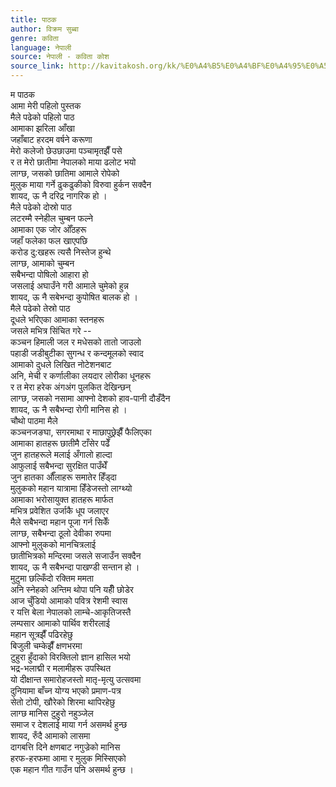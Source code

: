 ```yaml
---
title: पाठक
author: विक्रम सुब्बा
genre: कविता
language: नेपाली
source: नेपाली - कविता कोश
source_link: http://kavitakosh.org/kk/%E0%A4%B5%E0%A4%BF%E0%A4%95%E0%A5%8D%E0%A4%B0%E0%A4%AE_%E0%A4%B8%E0%A5%81%E0%A4%AC%E0%A5%8D%E0%A4%AC%E0%A4%BE
---
```


म पाठक  
आमा मेरी पहिलो पुस्तक  
मैले पढेको पहिलो पाठ  
आमाका झरिला आँखा  
जहाँबाट हरदम वर्षने करूणा  
मेरो कलेजो छेउछाउमा पञ्चामृतझैँ पसे  
र त मेरो छातीमा नेपालको माया ढलोट भयो  
लाग्छ, जसको छातिमा आमाले रोपेको  
मुलुक माया गर्ने ढुकढुकीको विरुवा हुर्कन सक्दैन  
शायद, ऊ नै दरिद्र नागरिक हो ।  
मैले पढेको दोस्रो पाठ  
लटरम्मै स्नेहील चुम्बन फल्ने  
आमाका एक जोर ओँठहरू  
जहाँ फलेका फल खाएपछि  
करोड दु:खहरू त्यसै निस्तेज हुन्थे  
लाग्छ, आमाको चुम्बन  
सबैभन्दा पोषिलो आहारा हो  
जसलाई अघाउँने गरी आमाले चुमेको हुन्न  
शायद, ऊ नै सबेभन्दा कुपोषित बालक हो ।  
मैले पढेको तेस्रो पाठ  
दूधले भरिएका आमाका स्तनहरू  
जसले मभित्र सिंचित गरे --  
कञ्चन हिमाली जल र मधेसको तातो जाउलो  
पहाडी जडीबुटीका सुगन्ध र कन्दमूलको स्वाद  
आमाको दुधले लिखित नोटेशनबाट  
अनि, मेची र कर्णालीका लयदार लोरीका धूनहरू  
र त मेरा हरेक अंगअंग पुलकित देखिन्छन्  
लाग्छ, जसको नसामा आफ्नो देशको हाव-पानी दौडँदैन  
शायद, ऊ नै सबैभन्दा रोगी मानिस हो ।  
चौथो पाठमा मैले  
कञ्चनजङघा, सगरमाथा र माछापुछ्रेझैँ फैलिएका  
आमाका हातहरू छातीमै टाँसेर पढेँ  
जुन हातहरूले मलाई अँगालो हाल्दा  
आफुलाई सबैभन्दा सुरक्षित पाउँथेँ  
जुन हातका औँलाहरू समातेर हिँड्दा  
मुलुकको महान यात्रामा हिँडेजस्तो लाग्थ्यो  
आमाका भरोसायुक्त हातहरू मार्फत  
मभित्र प्रवेशित उर्जाकै धूप जलाएर  
मैले सबैभन्दा महान पूजा गर्न सिकेँ  
लाग्छ, सबैभन्दा ठूलो देवीका रुपमा  
आफ्नो मुलुकको मानचित्रलाई  
छातीभित्रको मन्दिरमा जसले सजाउँन सक्दैन  
शायद, ऊ नै सबैभन्दा पाखण्डी सन्तान हो ।  
मुटुमा छल्किँदो रक्तिम ममता  
अनि स्नेहको अन्तिम थोपा पनि यहीँ छोडेर  
आज चुँडियो आमाको पवित्र रेशमी स्वास  
र यत्ति बेला नेपालको लाम्चे-आकृतिजस्तै  
लम्पसार आमाको पार्थिव शरीरलाई  
महान सूत्रझैँ पढिरहेछु  
बिजुली चम्केझैँ क्षणभरमा  
टुहुरा हुँदाको विरक्तिलो ज्ञान हासिल भयो  
भद्र-भलाद्मी र मलामीहरू उपस्थित  
यो दीक्षान्त समारोहजस्तो मातृ-मृत्यु उत्सवमा  
दुनियामा बाँच्न योग्य भएको प्रमाण-पत्र  
सेतो टोपी, खौरेको शिरमा थापिरहेछु  
लाग्छ मानिस टुहुरो नहुञ्जेल  
समाज र देशलाई माया गर्न असमर्थ हुन्छ  
शायद, रुँदै आमाको लासमा  
दागबत्ति दिने क्षणबाट नगुज्रेको मानिस  
हरफ-हरफमा आमा र मुलुक मिस्सिएको  
एक महान गीत गाउँन पनि असमर्थ हुन्छ ।
